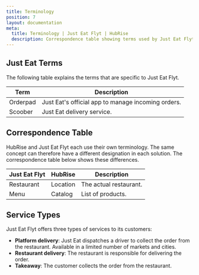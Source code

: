 ```yaml
---
title: Terminology
position: 7
layout: documentation
meta:
  title: Terminology | Just Eat Flyt | HubRise
  description: Correspondence table showing terms used by Just Eat Flyt and those used on HubRise for the same concept. Connect apps and synchronise your data.
---
```


## Just Eat Terms

The following table explains the terms that are specific to Just Eat Flyt.

| Term     | Description                                        |
| -------- | -------------------------------------------------- |
| Orderpad | Just Eat's official app to manage incoming orders. |
| Scoober  | Just Eat delivery service.                         |

## Correspondence Table

HubRise and Just Eat Flyt each use their own terminology. The same concept can therefore have a different designation in each solution. The correspondence table below shows these differences.

| Just Eat Flyt | HubRise  | Description            |
| ------------- | -------- | ---------------------- |
| Restaurant    | Location | The actual restaurant. |
| Menu          | Catalog  | List of products.      |

## Service Types

Just Eat Flyt offers three types of services to its customers:

- **Platform delivery**: Just Eat dispatches a driver to collect the order from the restaurant. Available in a limited number of markets and cities.
- **Restaurant delivery**: The restaurant is responsible for delivering the order.
- **Takeaway**: The customer collects the order from the restaurant.
